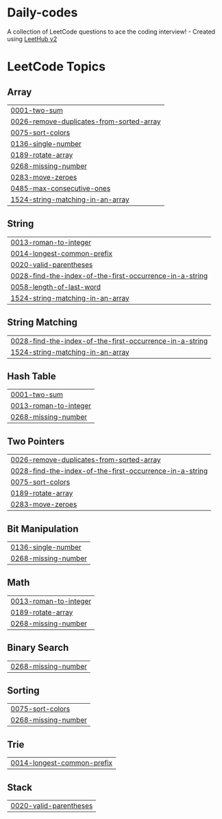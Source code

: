 # Daily-codes
A collection of LeetCode questions to ace the coding interview! - Created using [LeetHub v2](https://github.com/arunbhardwaj/LeetHub-2.0)

<!---LeetCode Topics Start-->
# LeetCode Topics
## Array
|  |
| ------- |
| [0001-two-sum](https://github.com/JayanshN/Daily-codes/tree/master/0001-two-sum) |
| [0026-remove-duplicates-from-sorted-array](https://github.com/JayanshN/Daily-codes/tree/master/0026-remove-duplicates-from-sorted-array) |
| [0075-sort-colors](https://github.com/JayanshN/Daily-codes/tree/master/0075-sort-colors) |
| [0136-single-number](https://github.com/JayanshN/Daily-codes/tree/master/0136-single-number) |
| [0189-rotate-array](https://github.com/JayanshN/Daily-codes/tree/master/0189-rotate-array) |
| [0268-missing-number](https://github.com/JayanshN/Daily-codes/tree/master/0268-missing-number) |
| [0283-move-zeroes](https://github.com/JayanshN/Daily-codes/tree/master/0283-move-zeroes) |
| [0485-max-consecutive-ones](https://github.com/JayanshN/Daily-codes/tree/master/0485-max-consecutive-ones) |
| [1524-string-matching-in-an-array](https://github.com/JayanshN/Daily-codes/tree/master/1524-string-matching-in-an-array) |
## String
|  |
| ------- |
| [0013-roman-to-integer](https://github.com/JayanshN/Daily-codes/tree/master/0013-roman-to-integer) |
| [0014-longest-common-prefix](https://github.com/JayanshN/Daily-codes/tree/master/0014-longest-common-prefix) |
| [0020-valid-parentheses](https://github.com/JayanshN/Daily-codes/tree/master/0020-valid-parentheses) |
| [0028-find-the-index-of-the-first-occurrence-in-a-string](https://github.com/JayanshN/Daily-codes/tree/master/0028-find-the-index-of-the-first-occurrence-in-a-string) |
| [0058-length-of-last-word](https://github.com/JayanshN/Daily-codes/tree/master/0058-length-of-last-word) |
| [1524-string-matching-in-an-array](https://github.com/JayanshN/Daily-codes/tree/master/1524-string-matching-in-an-array) |
## String Matching
|  |
| ------- |
| [0028-find-the-index-of-the-first-occurrence-in-a-string](https://github.com/JayanshN/Daily-codes/tree/master/0028-find-the-index-of-the-first-occurrence-in-a-string) |
| [1524-string-matching-in-an-array](https://github.com/JayanshN/Daily-codes/tree/master/1524-string-matching-in-an-array) |
## Hash Table
|  |
| ------- |
| [0001-two-sum](https://github.com/JayanshN/Daily-codes/tree/master/0001-two-sum) |
| [0013-roman-to-integer](https://github.com/JayanshN/Daily-codes/tree/master/0013-roman-to-integer) |
| [0268-missing-number](https://github.com/JayanshN/Daily-codes/tree/master/0268-missing-number) |
## Two Pointers
|  |
| ------- |
| [0026-remove-duplicates-from-sorted-array](https://github.com/JayanshN/Daily-codes/tree/master/0026-remove-duplicates-from-sorted-array) |
| [0028-find-the-index-of-the-first-occurrence-in-a-string](https://github.com/JayanshN/Daily-codes/tree/master/0028-find-the-index-of-the-first-occurrence-in-a-string) |
| [0075-sort-colors](https://github.com/JayanshN/Daily-codes/tree/master/0075-sort-colors) |
| [0189-rotate-array](https://github.com/JayanshN/Daily-codes/tree/master/0189-rotate-array) |
| [0283-move-zeroes](https://github.com/JayanshN/Daily-codes/tree/master/0283-move-zeroes) |
## Bit Manipulation
|  |
| ------- |
| [0136-single-number](https://github.com/JayanshN/Daily-codes/tree/master/0136-single-number) |
| [0268-missing-number](https://github.com/JayanshN/Daily-codes/tree/master/0268-missing-number) |
## Math
|  |
| ------- |
| [0013-roman-to-integer](https://github.com/JayanshN/Daily-codes/tree/master/0013-roman-to-integer) |
| [0189-rotate-array](https://github.com/JayanshN/Daily-codes/tree/master/0189-rotate-array) |
| [0268-missing-number](https://github.com/JayanshN/Daily-codes/tree/master/0268-missing-number) |
## Binary Search
|  |
| ------- |
| [0268-missing-number](https://github.com/JayanshN/Daily-codes/tree/master/0268-missing-number) |
## Sorting
|  |
| ------- |
| [0075-sort-colors](https://github.com/JayanshN/Daily-codes/tree/master/0075-sort-colors) |
| [0268-missing-number](https://github.com/JayanshN/Daily-codes/tree/master/0268-missing-number) |
## Trie
|  |
| ------- |
| [0014-longest-common-prefix](https://github.com/JayanshN/Daily-codes/tree/master/0014-longest-common-prefix) |
## Stack
|  |
| ------- |
| [0020-valid-parentheses](https://github.com/JayanshN/Daily-codes/tree/master/0020-valid-parentheses) |
<!---LeetCode Topics End-->